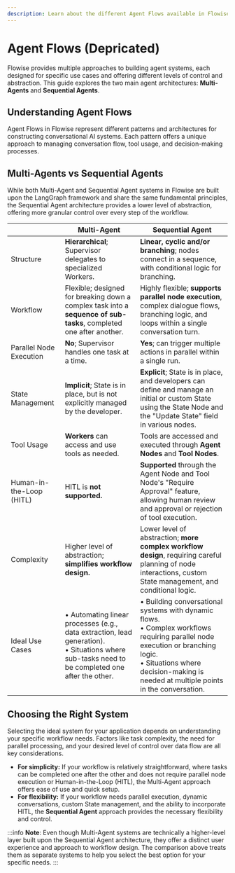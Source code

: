 ```yaml
---
description: Learn about the different Agent Flows available in Flowise
---
```


# Agent Flows (Depricated)

Flowise provides multiple approaches to building agent systems, each designed for specific use cases and offering different levels of control and abstraction. This guide explores the two main agent architectures: **Multi-Agents** and **Sequential Agents**.

## Understanding Agent Flows

Agent Flows in Flowise represent different patterns and architectures for constructing conversational AI systems. Each pattern offers a unique approach to managing conversation flow, tool usage, and decision-making processes.

## Multi-Agents vs Sequential Agents

While both Multi-Agent and Sequential Agent systems in Flowise are built upon the LangGraph framework and share the same fundamental principles, the Sequential Agent architecture provides a lower level of abstraction, offering more granular control over every step of the workflow.

|                          | Multi-Agent                                                                                                                                        | Sequential Agent                                                                                                                                                                                                             |
| ------------------------ | -------------------------------------------------------------------------------------------------------------------------------------------------- | ---------------------------------------------------------------------------------------------------------------------------------------------------------------------------------------------------------------------------- |
| Structure                | **Hierarchical**; Supervisor delegates to specialized Workers.                                                                                     | **Linear, cyclic and/or branching**; nodes connect in a sequence, with conditional logic for branching.                                                                                                                      |
| Workflow                 | Flexible; designed for breaking down a complex task into a **sequence of sub-tasks**, completed one after another.                                 | Highly flexible; **supports parallel node execution**, complex dialogue flows, branching logic, and loops within a single conversation turn.                                                                                 |
| Parallel Node Execution  | **No**; Supervisor handles one task at a time.                                                                                                     | **Yes**; can trigger multiple actions in parallel within a single run.                                                                                                                                                       |
| State Management         | **Implicit**; State is in place, but is not explicitly managed by the developer.                                                                   | **Explicit**; State is in place, and developers can define and manage an initial or custom State using the State Node and the "Update State" field in various nodes.                                                         |
| Tool Usage               | **Workers** can access and use tools as needed.                                                                                                    | Tools are accessed and executed through **Agent Nodes** and **Tool Nodes**.                                                                                                                                                  |
| Human-in-the-Loop (HITL) | HITL is **not supported.**                                                                                                                         | **Supported** through the Agent Node and Tool Node's "Require Approval" feature, allowing human review and approval or rejection of tool execution.                                                                          |
| Complexity               | Higher level of abstraction; **simplifies workflow design.**                                                                                       | Lower level of abstraction; **more complex workflow design**, requiring careful planning of node interactions, custom State management, and conditional logic.                                                               |
| Ideal Use Cases          | • Automating linear processes (e.g., data extraction, lead generation).<br/>• Situations where sub-tasks need to be completed one after the other. | • Building conversational systems with dynamic flows.<br/>• Complex workflows requiring parallel node execution or branching logic.<br/>• Situations where decision-making is needed at multiple points in the conversation. |

## Choosing the Right System

Selecting the ideal system for your application depends on understanding your specific workflow needs. Factors like task complexity, the need for parallel processing, and your desired level of control over data flow are all key considerations.

-   **For simplicity:** If your workflow is relatively straightforward, where tasks can be completed one after the other and does not require parallel node execution or Human-in-the-Loop (HITL), the Multi-Agent approach offers ease of use and quick setup.
-   **For flexibility:** If your workflow needs parallel execution, dynamic conversations, custom State management, and the ability to incorporate HITL, the **Sequential Agent** approach provides the necessary flexibility and control.

:::info
**Note**: Even though Multi-Agent systems are technically a higher-level layer built upon the Sequential Agent architecture, they offer a distinct user experience and approach to workflow design. The comparison above treats them as separate systems to help you select the best option for your specific needs.
:::
